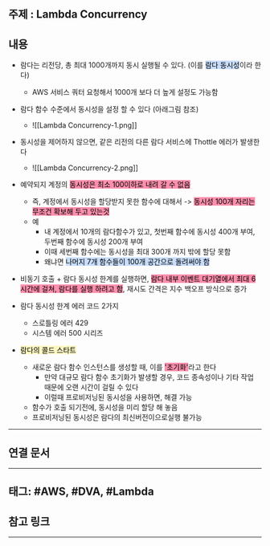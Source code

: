 

## 주제 :  Lambda Concurrency



## 내용 

  

- 람다는 리전당, 총 최대 1000개까지 동시 실행될 수 있다. (이를 <mark style="background: #ADCCFFA6;">람다 동시성</mark>이라 한다)
	- AWS 서비스 쿼터 요청해서 1000개 보다 더 높게 설정도 가능함

- 람다 함수 수준에서 동시성을 설정 할 수 있다 (아래그림 참조)
	- ![[Lambda Concurrency-1.png]]

- 동시성을 제어하지 않으면, 같은 리전의 다른 람다 서비스에 Thottle 에러가 발생한다
	- ![[Lambda Concurrency-2.png]]

- 예약되지 계정의 <mark style="background: #FF5582A6;">동시성은 최소 100이하로 내려 갈 수 없음</mark>
	- 즉, 계정에서 동시성을 할당받지 못한 함수에 대해서 -> <mark style="background: #FF5582A6;">동시성 100개 자리는 무조건 확보해 두고 있는것</mark>
	- 예
		- 내 계정에서 10개의 람다함수가 있고, 첫번째 함수에 동시성 400개 부여, 두번째 함수에 동시성 200개 부여
		- 이때 세번째 함수에는 동시성을 최대 300개 까지 밖에 할당 못함
		- 왜냐면 <mark style="background: #ADCCFFA6;">나머지 7개 함수들이 100개 공간으로 돌려써야 함</mark>


- 비동기 호출 + 람다 동시성 한계를 실행하면, <mark style="background: #FF5582A6;">람다 내부 이벤트 대기열에서 최대 6시간에 걸쳐, 람다를 실행 하려고 함</mark>, 재시도 간격은 지수 백오프 방식으로 증가



- 람다 동시성 한계 에러 코드 2가지
	- 스로틀링 에러 429
	- 시스템 에러 500 시리즈


- <mark style="background: #FFF3A3A6;">람다의 콜드 스타트</mark>
	- 새로운 람다 함수 인스턴스를 생성할 때, 이를 <mark style="background: #FF5582A6;">'초기화'</mark>라고 한다
		- 만약 대규모 람다 함수 초기화가 발생할 경우, 코드 종속성이나 기타 작업 때문에 오랜 시간이 걸릴 수 있다
		- 이럴때 프로비저닝된 동시성을 사용하면, 해결 가능
	- 함수가 호출 되기전에, 동시성을 미리 할당 해 놓음
	- 프로비저닝된 동시성은 람다의 최신버전이으로실행 불가능
  
  

  
  




----


## 연결 문서







---

## 태그: #AWS, #DVA, #Lambda 






## 참고 링크




---
